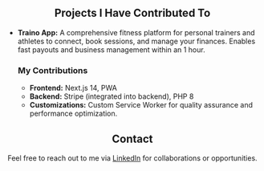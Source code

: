 <div align="center">
  
## Projects I Have Contributed To
</div>

- **Traino App:** A comprehensive fitness platform for personal trainers and athletes to connect, book sessions, and manage your finances. Enables fast payouts and business management within an 1 hour.

  ### My Contributions
  - **Frontend:** Next.js 14, PWA
  - **Backend:** Stripe (integrated into backend), PHP 8
  - **Customizations:** Custom Service Worker for quality assurance and performance optimization.
<div align="center">

## Contact
Feel free to reach out to me via [LinkedIn](https://www.linkedin.com/in/johan-svensson-427a3323b?utm_source=share&utm_campaign=share_via&utm_content=profile&utm_medium=ios_app) for collaborations or opportunities.
</div>
